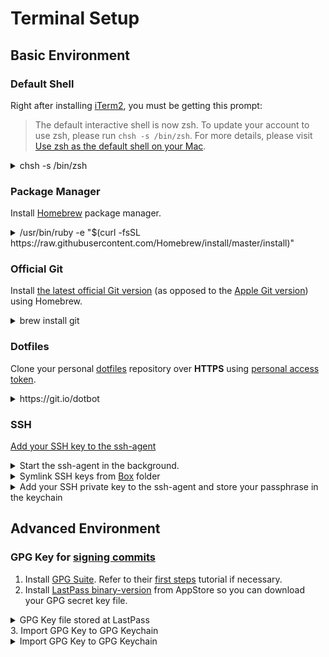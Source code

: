 # Terminal Setup

## Basic Environment

### Default Shell

Right after installing [iTerm2](https://iterm2.com/), you must be getting this prompt:

> The default interactive shell is now zsh.
To update your account to use zsh, please run `chsh -s /bin/zsh`.
For more details, please visit [Use zsh as the default shell on your Mac](https://support.apple.com/kb/HT208050).

<details><summary>chsh -s /bin/zsh</summary>

```bash
$ chsh -s /bin/zsh
Changing shell for zain.
Password for zain:
```

</details>

### Package Manager

Install [Homebrew](https://brew.sh/) package manager.

<details><summary>/usr/bin/ruby -e "$(curl -fsSL https://raw.githubusercontent.com/Homebrew/install/master/install)"</summary>

```bash
$ /usr/bin/ruby -e "$(curl -fsSL https://raw.githubusercontent.com/Homebrew/install/master/install)"
==> This script will install:
/usr/local/bin/brew
/usr/local/share/doc/homebrew
/usr/local/share/man/man1/brew.1
/usr/local/share/zsh/site-functions/_brew
/usr/local/etc/bash_completion.d/brew
/usr/local/Homebrew
==> The following new directories will be created:
/usr/local/bin
/usr/local/etc
/usr/local/include
/usr/local/lib
/usr/local/sbin
/usr/local/share
/usr/local/var
/usr/local/opt
/usr/local/share/zsh
/usr/local/share/zsh/site-functions
/usr/local/var/homebrew
/usr/local/var/homebrew/linked
/usr/local/Cellar
/usr/local/Caskroom
/usr/local/Homebrew
/usr/local/Frameworks
==> The Xcode Command Line Tools will be installed.

Press RETURN to continue or any other key to abort
==> /usr/bin/sudo /bin/mkdir -p /usr/local/bin /usr/local/etc /usr/local/include /usr/local/lib /usr/local/sbin /usr/local/share /usr/local/var /usr/local/opt /usr/local/share/zsh /usr/local/share/zsh/site-functions /usr/local/var/homebrew /usr/local/var/homebrew/linked /usr/local/Cellar /usr/local/Caskroom /usr/local/Homebrew /usr/local/Frameworks
Password:
==> /usr/bin/sudo /bin/chmod g+rwx /usr/local/bin /usr/local/etc /usr/local/include /usr/local/lib /usr/local/sbin /usr/local/share /usr/local/var /usr/local/opt /usr/local/share/zsh /usr/local/share/zsh/site-functions /usr/local/var/homebrew /usr/local/var/homebrew/linked /usr/local/Cellar /usr/local/Caskroom /usr/local/Homebrew /usr/local/Frameworks
==> /usr/bin/sudo /bin/chmod 755 /usr/local/share/zsh /usr/local/share/zsh/site-functions
==> /usr/bin/sudo /usr/sbin/chown zain /usr/local/bin /usr/local/etc /usr/local/include /usr/local/lib /usr/local/sbin /usr/local/share /usr/local/var /usr/local/opt /usr/local/share/zsh /usr/local/share/zsh/site-functions /usr/local/var/homebrew /usr/local/var/homebrew/linked /usr/local/Cellar /usr/local/Caskroom /usr/local/Homebrew /usr/local/Frameworks
==> /usr/bin/sudo /usr/bin/chgrp admin /usr/local/bin /usr/local/etc /usr/local/include /usr/local/lib /usr/local/sbin /usr/local/share /usr/local/var /usr/local/opt /usr/local/share/zsh /usr/local/share/zsh/site-functions /usr/local/var/homebrew /usr/local/var/homebrew/linked /usr/local/Cellar /usr/local/Caskroom /usr/local/Homebrew /usr/local/Frameworks
==> /usr/bin/sudo /bin/mkdir -p /Users/zain/Library/Caches/Homebrew
==> /usr/bin/sudo /bin/chmod g+rwx /Users/zain/Library/Caches/Homebrew
==> /usr/bin/sudo /usr/sbin/chown zain /Users/zain/Library/Caches/Homebrew
==> Searching online for the Command Line Tools
==> /usr/bin/sudo /usr/bin/touch /tmp/.com.apple.dt.CommandLineTools.installondemand.in-progress
==> Installing Command Line Tools for Xcode-11.2
==> /usr/bin/sudo /usr/sbin/softwareupdate -i Command\ Line\ Tools\ for\ Xcode-11.2
Software Update Tool


Downloading Command Line Tools for Xcode
Downloaded Command Line Tools for Xcode
Installing Command Line Tools for Xcode
Done with Command Line Tools for Xcode
Done.
==> /usr/bin/sudo /bin/rm -f /tmp/.com.apple.dt.CommandLineTools.installondemand.in-progress
==> /usr/bin/sudo /usr/bin/xcode-select --switch /Library/Developer/CommandLineTools
==> Downloading and installing Homebrew...
remote: Enumerating objects: 16, done.
remote: Counting objects: 100% (16/16), done.
remote: Compressing objects: 100% (16/16), done.
remote: Total 128580 (delta 6), reused 1 (delta 0), pack-reused 128564
Receiving objects: 100% (128580/128580), 30.65 MiB | 7.56 MiB/s, done.
Resolving deltas: 100% (94350/94350), done.
From https://github.com/Homebrew/brew
 * [new branch]      master     -> origin/master
 * [new tag]         0.1        -> 0.1
 * [new tag]         0.2        -> 0.2
 * [new tag]         0.3        -> 0.3
 * [new tag]         0.4        -> 0.4
 * [new tag]         0.5        -> 0.5
 * [new tag]         0.6        -> 0.6
 * [new tag]         0.7        -> 0.7
 * [new tag]         0.7.1      -> 0.7.1
 * [new tag]         0.8        -> 0.8
 * [new tag]         0.8.1      -> 0.8.1
 * [new tag]         0.9        -> 0.9
 * [new tag]         0.9.1      -> 0.9.1
 * [new tag]         0.9.2      -> 0.9.2
 * [new tag]         0.9.3      -> 0.9.3
 * [new tag]         0.9.4      -> 0.9.4
 * [new tag]         0.9.5      -> 0.9.5
 * [new tag]         0.9.8      -> 0.9.8
 * [new tag]         0.9.9      -> 0.9.9
 * [new tag]         1.0.0      -> 1.0.0
 * [new tag]         1.0.1      -> 1.0.1
 * [new tag]         1.0.2      -> 1.0.2
 * [new tag]         1.0.3      -> 1.0.3
 * [new tag]         1.0.4      -> 1.0.4
 * [new tag]         1.0.5      -> 1.0.5
 * [new tag]         1.0.6      -> 1.0.6
 * [new tag]         1.0.7      -> 1.0.7
 * [new tag]         1.0.8      -> 1.0.8
 * [new tag]         1.0.9      -> 1.0.9
 * [new tag]         1.1.0      -> 1.1.0
 * [new tag]         1.1.1      -> 1.1.1
 * [new tag]         1.1.10     -> 1.1.10
 * [new tag]         1.1.11     -> 1.1.11
 * [new tag]         1.1.12     -> 1.1.12
 * [new tag]         1.1.13     -> 1.1.13
 * [new tag]         1.1.2      -> 1.1.2
 * [new tag]         1.1.3      -> 1.1.3
 * [new tag]         1.1.4      -> 1.1.4
 * [new tag]         1.1.5      -> 1.1.5
 * [new tag]         1.1.6      -> 1.1.6
 * [new tag]         1.1.7      -> 1.1.7
 * [new tag]         1.1.8      -> 1.1.8
 * [new tag]         1.1.9      -> 1.1.9
 * [new tag]         1.2.0      -> 1.2.0
 * [new tag]         1.2.1      -> 1.2.1
 * [new tag]         1.2.2      -> 1.2.2
 * [new tag]         1.2.3      -> 1.2.3
 * [new tag]         1.2.4      -> 1.2.4
 * [new tag]         1.2.5      -> 1.2.5
 * [new tag]         1.2.6      -> 1.2.6
 * [new tag]         1.3.0      -> 1.3.0
 * [new tag]         1.3.1      -> 1.3.1
 * [new tag]         1.3.2      -> 1.3.2
 * [new tag]         1.3.3      -> 1.3.3
 * [new tag]         1.3.4      -> 1.3.4
 * [new tag]         1.3.5      -> 1.3.5
 * [new tag]         1.3.6      -> 1.3.6
 * [new tag]         1.3.7      -> 1.3.7
 * [new tag]         1.3.8      -> 1.3.8
 * [new tag]         1.3.9      -> 1.3.9
 * [new tag]         1.4.0      -> 1.4.0
 * [new tag]         1.4.1      -> 1.4.1
 * [new tag]         1.4.2      -> 1.4.2
 * [new tag]         1.4.3      -> 1.4.3
 * [new tag]         1.5.0      -> 1.5.0
 * [new tag]         1.5.1      -> 1.5.1
 * [new tag]         1.5.10     -> 1.5.10
 * [new tag]         1.5.11     -> 1.5.11
 * [new tag]         1.5.12     -> 1.5.12
 * [new tag]         1.5.13     -> 1.5.13
 * [new tag]         1.5.14     -> 1.5.14
 * [new tag]         1.5.2      -> 1.5.2
 * [new tag]         1.5.3      -> 1.5.3
 * [new tag]         1.5.4      -> 1.5.4
 * [new tag]         1.5.5      -> 1.5.5
 * [new tag]         1.5.6      -> 1.5.6
 * [new tag]         1.5.7      -> 1.5.7
 * [new tag]         1.5.8      -> 1.5.8
 * [new tag]         1.5.9      -> 1.5.9
 * [new tag]         1.6.0      -> 1.6.0
 * [new tag]         1.6.1      -> 1.6.1
 * [new tag]         1.6.10     -> 1.6.10
 * [new tag]         1.6.11     -> 1.6.11
 * [new tag]         1.6.12     -> 1.6.12
 * [new tag]         1.6.13     -> 1.6.13
 * [new tag]         1.6.14     -> 1.6.14
 * [new tag]         1.6.15     -> 1.6.15
 * [new tag]         1.6.16     -> 1.6.16
 * [new tag]         1.6.17     -> 1.6.17
 * [new tag]         1.6.2      -> 1.6.2
 * [new tag]         1.6.3      -> 1.6.3
 * [new tag]         1.6.4      -> 1.6.4
 * [new tag]         1.6.5      -> 1.6.5
 * [new tag]         1.6.6      -> 1.6.6
 * [new tag]         1.6.7      -> 1.6.7
 * [new tag]         1.6.8      -> 1.6.8
 * [new tag]         1.6.9      -> 1.6.9
 * [new tag]         1.7.0      -> 1.7.0
 * [new tag]         1.7.1      -> 1.7.1
 * [new tag]         1.7.2      -> 1.7.2
 * [new tag]         1.7.3      -> 1.7.3
 * [new tag]         1.7.4      -> 1.7.4
 * [new tag]         1.7.5      -> 1.7.5
 * [new tag]         1.7.6      -> 1.7.6
 * [new tag]         1.7.7      -> 1.7.7
 * [new tag]         1.8.0      -> 1.8.0
 * [new tag]         1.8.1      -> 1.8.1
 * [new tag]         1.8.2      -> 1.8.2
 * [new tag]         1.8.3      -> 1.8.3
 * [new tag]         1.8.4      -> 1.8.4
 * [new tag]         1.8.5      -> 1.8.5
 * [new tag]         1.8.6      -> 1.8.6
 * [new tag]         1.9.0      -> 1.9.0
 * [new tag]         1.9.1      -> 1.9.1
 * [new tag]         1.9.2      -> 1.9.2
 * [new tag]         1.9.3      -> 1.9.3
 * [new tag]         2.0.0      -> 2.0.0
 * [new tag]         2.0.1      -> 2.0.1
 * [new tag]         2.0.2      -> 2.0.2
 * [new tag]         2.0.3      -> 2.0.3
 * [new tag]         2.0.4      -> 2.0.4
 * [new tag]         2.0.5      -> 2.0.5
 * [new tag]         2.0.6      -> 2.0.6
 * [new tag]         2.1.0      -> 2.1.0
 * [new tag]         2.1.1      -> 2.1.1
 * [new tag]         2.1.10     -> 2.1.10
 * [new tag]         2.1.11     -> 2.1.11
 * [new tag]         2.1.12     -> 2.1.12
 * [new tag]         2.1.13     -> 2.1.13
 * [new tag]         2.1.14     -> 2.1.14
 * [new tag]         2.1.15     -> 2.1.15
 * [new tag]         2.1.16     -> 2.1.16
 * [new tag]         2.1.2      -> 2.1.2
 * [new tag]         2.1.3      -> 2.1.3
 * [new tag]         2.1.4      -> 2.1.4
 * [new tag]         2.1.5      -> 2.1.5
 * [new tag]         2.1.6      -> 2.1.6
 * [new tag]         2.1.7      -> 2.1.7
 * [new tag]         2.1.8      -> 2.1.8
 * [new tag]         2.1.9      -> 2.1.9
HEAD is now at e2c76cce8 Merge pull request #6713 from papz/master
==> Homebrew is run entirely by unpaid volunteers. Please consider donating:
  https://github.com/Homebrew/brew#donations
==> Tapping homebrew/core
Cloning into '/usr/local/Homebrew/Library/Taps/homebrew/homebrew-core'...
remote: Enumerating objects: 5084, done.
remote: Counting objects: 100% (5084/5084), done.
remote: Compressing objects: 100% (4879/4879), done.
remote: Total 5084 (delta 45), reused 380 (delta 10), pack-reused 0
Receiving objects: 100% (5084/5084), 4.17 MiB | 1.97 MiB/s, done.
Resolving deltas: 100% (45/45), done.
Tapped 2 commands and 4867 formulae (5,126 files, 12.9MB).
Already up-to-date.
==> Installation successful!

==> Homebrew has enabled anonymous aggregate formulae and cask analytics.
Read the analytics documentation (and how to opt-out) here:
  https://docs.brew.sh/Analytics

==> Homebrew is run entirely by unpaid volunteers. Please consider donating:
  https://github.com/Homebrew/brew#donations
==> Next steps:
- Run `brew help` to get started
- Further documentation:
    https://docs.brew.sh
```

</details>

### Official Git

Install [the latest official Git version](https://git-scm.com/book/en/v1/Getting-Started-Installing-Git#Installing-on-Mac) (as opposed to the [Apple Git version](http://modulesunraveled.com/installing-git/updating-git-if-you-have-version-apple-well-official-install)) using Homebrew.

<details><summary>brew install git</summary>

```bash
$ brew install git
==> Installing dependencies for git: gettext and pcre2
==> Installing git dependency: gettext
==> Downloading https://homebrew.bintray.com/bottles/gettext-0.20.1.catalina.bottle.tar.gz
==> Downloading from https://akamai.bintray.com/10/107d7f386fbeea6979f9376cdbbcf3f60943caaad61bdc754d3019ce625dffe6?__gda__=exp=1573233830~hmac=1bcb001fb839dc8886
######################################################################## 100.0%
==> Pouring gettext-0.20.1.catalina.bottle.tar.gz
==> Caveats
gettext is keg-only, which means it was not symlinked into /usr/local,
because macOS provides the BSD gettext library & some software gets confused if both are in the library path.

If you need to have gettext first in your PATH run:
  echo 'export PATH="/usr/local/opt/gettext/bin:$PATH"' >> ~/.zshrc

For compilers to find gettext you may need to set:
  export LDFLAGS="-L/usr/local/opt/gettext/lib"
  export CPPFLAGS="-I/usr/local/opt/gettext/include"

==> Summary
🍺  /usr/local/Cellar/gettext/0.20.1: 1,893 files, 18.4MB
==> Installing git dependency: pcre2
==> Downloading https://homebrew.bintray.com/bottles/pcre2-10.33.catalina.bottle.tar.gz
==> Downloading from https://akamai.bintray.com/7b/7b92993a7ad0487cabc4395e3633d8294896fa9ffa9e46507d9a7ef25a213ab8?__gda__=exp=1573233836~hmac=931bf03fae3350118d
######################################################################## 100.0%
==> Pouring pcre2-10.33.catalina.bottle.tar.gz
🍺  /usr/local/Cellar/pcre2/10.33: 226 files, 5.8MB
==> Installing git
==> Downloading https://homebrew.bintray.com/bottles/git-2.24.0.catalina.bottle.tar.gz
==> Downloading from https://akamai.bintray.com/fa/fa754c684673a191b999528995c1dc4b0d597a95ed6a2b1dd213c8e7018885ab?__gda__=exp=1573233845~hmac=94da9661072522e3cf
######################################################################## 100.0%
==> Pouring git-2.24.0.catalina.bottle.tar.gz
==> Caveats
Bash completion has been installed to:
  /usr/local/etc/bash_completion.d

zsh completions and functions have been installed to:
  /usr/local/share/zsh/site-functions

Emacs Lisp files have been installed to:
  /usr/local/share/emacs/site-lisp/git
==> Summary
🍺  /usr/local/Cellar/git/2.24.0: 1,547 files, 45.5MB
==> Caveats
==> gettext
gettext is keg-only, which means it was not symlinked into /usr/local,
because macOS provides the BSD gettext library & some software gets confused if both are in the library path.

If you need to have gettext first in your PATH run:
  echo 'export PATH="/usr/local/opt/gettext/bin:$PATH"' >> ~/.zshrc

For compilers to find gettext you may need to set:
  export LDFLAGS="-L/usr/local/opt/gettext/lib"
  export CPPFLAGS="-I/usr/local/opt/gettext/include"

==> git
Bash completion has been installed to:
  /usr/local/etc/bash_completion.d

zsh completions and functions have been installed to:
  /usr/local/share/zsh/site-functions

Emacs Lisp files have been installed to:
  /usr/local/share/emacs/site-lisp/git
```

</details>

### Dotfiles

Clone your personal [dotfiles](https://github.com/zainfathoni/dotfiles) repository over **HTTPS** using [personal access token](https://help.github.com/en/github/authenticating-to-github/creating-a-personal-access-token-for-the-command-line).

<details><summary>https://git.io/dotbot</summary>

```bash
$ git clone https://github.com/zainfathoni/dotfiles.git
Cloning into 'dotfiles'...
remote: Enumerating objects: 56, done.
remote: Counting objects: 100% (56/56), done.
remote: Compressing objects: 100% (40/40), done.
remote: Total 164 (delta 21), reused 46 (delta 15), pack-reused 108
Receiving objects: 100% (164/164), 54.99 KiB | 244.00 KiB/s, done.
Resolving deltas: 100% (74/74), done.

$ cd dotfiles

$ ./install
Submodule 'dotbot' (https://github.com/anishathalye/dotbot) registered for path 'dotbot'
Cloning into '/Users/zain/Code/GitHub/zainfathoni/dotfiles/dotbot'...
Submodule path 'dotbot': checked out 'fe9ca6f5ede35d16f28e0c5db781fb39437fd171'
Submodule 'lib/pyyaml' (https://github.com/anishathalye/pyyaml) registered for path 'dotbot/lib/pyyaml'
Cloning into '/Users/zain/Code/GitHub/zainfathoni/dotfiles/dotbot/lib/pyyaml'...
Submodule path 'dotbot/lib/pyyaml': checked out 'f30c956c11aa6b5e7827fe5840cc9ed40b938d17'
All targets have been cleaned
Creating link ~/bamboo-agent.cfg.xml -> /Users/zain/Code/GitHub/zainfathoni/dotfiles/bamboo-agent.cfg.xml
Creating link ~/.dotfiles -> /Users/zain/Code/GitHub/zainfathoni/dotfiles/
Creating link ~/.gitconfig -> /Users/zain/Code/GitHub/zainfathoni/dotfiles/gitconfig
Creating link ~/.gitconfig_ninjavan -> /Users/zain/Code/GitHub/zainfathoni/dotfiles/gitconfig_ninjavan
Creating link ~/.gitconfig_zainfathoni -> /Users/zain/Code/GitHub/zainfathoni/dotfiles/gitconfig_zainfathoni
Creating link ~/.gitignore_global -> /Users/zain/Code/GitHub/zainfathoni/dotfiles/gitignore_global
Creating directory /Users/zain/.ssh
Creating link ~/.ssh/config -> /Users/zain/Code/GitHub/zainfathoni/dotfiles/ssh/config
Creating link ~/.ssl -> /Users/zain/Code/GitHub/zainfathoni/dotfiles/ssl
Creating link ~/.vimrc -> /Users/zain/Code/GitHub/zainfathoni/dotfiles/vimrc
Creating link ~/.zsh -> /Users/zain/Code/GitHub/zainfathoni/dotfiles/zsh
Creating link ~/.zshrc -> /Users/zain/Code/GitHub/zainfathoni/dotfiles/zshrc
All links have been set up

==> All tasks executed successfully
```

</details>

### SSH

[Add your SSH key to the ssh-agent](https://help.github.com/en/articles/generating-a-new-ssh-key-and-adding-it-to-the-ssh-agent/#adding-your-ssh-key-to-the-ssh-agent)

<details><summary>Start the ssh-agent in the background.</summary>

```bash
$ eval "$(ssh-agent -s)"
Agent pid 27674
```

</details>

<details><summary>Symlink SSH keys from <a href="https://www.box.com/resources/downloads">Box</a> folder</summary>

```bash
$ chmod +x ~/Box/dotfiles/install-ssh-keys.sh

$ ~/Box/dotfiles/install-ssh-keys.sh

$ ls -al ~/.ssh
total 0
drwxr-xr-x   5 zain  staff   160 Nov  9 02:11 .
drwxr-xr-x+ 37 zain  staff  1184 Nov  9 02:11 ..
lrwxr-xr-x   1 zain  staff    55 Nov  9 01:57 config -> /Users/zain/Code/GitHub/zainfathoni/dotfiles/ssh/config
lrwxr-xr-x   1 zain  staff    41 Nov  9 02:11 zainfathoni -> /Users/zain/Box/dotfiles/.ssh/zainfathoni
lrwxr-xr-x   1 zain  staff    45 Nov  9 02:11 zainfathoni.pub -> /Users/zain/Box/dotfiles/.ssh/zainfathoni.pub
```

</details>

<details><summary>Add your SSH private key to the ssh-agent and store your passphrase in the keychain</summary>

```bash
$ ssh-add -K ~/.ssh/zainfathoni
Enter passphrase for /Users/zain/.ssh/zainfathoni:
Identity added: /Users/zain/.ssh/zainfathoni (/Users/zain/.ssh/zainfathoni)
```

</details>

## Advanced Environment

### GPG Key for [signing commits](https://help.github.com/en/github/authenticating-to-github/signing-commits)

1. Install [GPG Suite](https://gpgtools.org/). Refer to their [first steps](https://gpgtools.tenderapp.com/kb/how-to/first-steps-where-do-i-start-where-do-i-begin-setup-gpgtools-create-a-new-key-your-first-encrypted-mail) tutorial if necessary.
2. Install [LastPass binary-version](https://apps.apple.com/id/app/lastpass-password-manager/id926036361?mt=12) from AppStore so you can download your GPG secret key file.
  <details><summary>GPG Key file stored at LastPass</summary>
  <img width="382" alt="GPG Key file stored at LastPass" src="https://user-images.githubusercontent.com/6315466/68503184-2a681d80-025a-11ea-989a-a8aa6cf657b6.png">
  </details>
3. Import GPG Key to GPG Keychain
  <details><summary>Import GPG Key to GPG Keychain</summary>
  <img width="1217" alt="Import GPG Key to GPG Keychain" src="https://user-images.githubusercontent.com/6315466/68503332-787d2100-025a-11ea-81fd-57fac6b0a2bc.png">
  </details>
